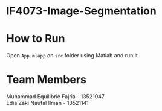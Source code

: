 # IF4073-Image-Segmentation

# How to Run
Open `App.mlapp` on `src` folder using Matlab and run it.

# Team Members
Muhammad Equilibrie Fajria - 13521047 <br>
Edia Zaki Naufal Ilman - 13521141

